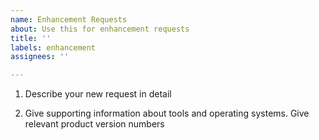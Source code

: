 ```yaml
---
name: Enhancement Requests
about: Use this for enhancement requests
title: ''
labels: enhancement
assignees: ''

---
```


<!--

Thank you for using python-oracledb.

Review existing enhancement requests: https://github.com/oracle/python-python-oracledb/labels/enhancement

Please answer these questions so we can help you.

Use Markdown syntax, see https://docs.github.com/en/get-started/writing-on-github/getting-started-with-writing-and-formatting-on-github/basic-writing-and-formatting-syntax

-->

1. Describe your new request in detail

2. Give supporting information about tools and operating systems.  Give relevant product version numbers
